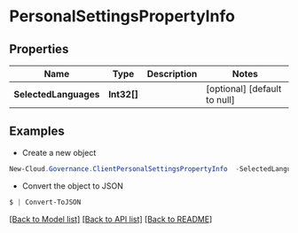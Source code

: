 # PersonalSettingsPropertyInfo
## Properties

Name | Type | Description | Notes
------------ | ------------- | ------------- | -------------
**SelectedLanguages** | **Int32[]** |  | [optional] [default to null]

## Examples

- Create a new object
```powershell
New-Cloud.Governance.ClientPersonalSettingsPropertyInfo  -SelectedLanguages null
```

- Convert the object to JSON
```powershell
$ | Convert-ToJSON
```


[[Back to Model list]](../README.md#documentation-for-models) [[Back to API list]](../README.md#documentation-for-api-endpoints) [[Back to README]](../README.md)

